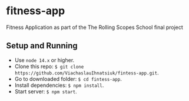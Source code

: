 # fitness-app

Fitness Application as part of the The Rolling Scopes School final project

## Setup and Running

- Use `node 14.x` or higher.
- Clone this repo: `$ git clone https://github.com/ViachaslauIhnatsiuk/fintess-app.git`.
- Go to downloaded folder: `$ cd fintess-app`.
- Install dependencies: `$ npm install`.
- Start server: `$ npm start`.
